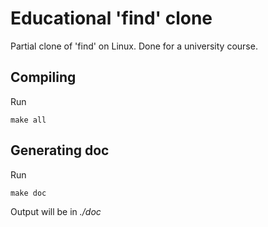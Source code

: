 # Educational 'find' clone
Partial clone of 'find' on Linux. Done for a university course.

## Compiling

Run
```
make all
```

## Generating doc

Run
```
make doc
```

Output will be in _./doc_